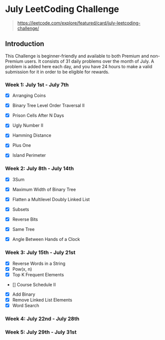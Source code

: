 # July LeetCoding Challenge

> https://leetcode.com/explore/featured/card/july-leetcoding-challenge/

## Introduction
This Challenge is beginner-friendly and available to both Premium and non-Premium users. It consists of 31 daily problems over the month of July. A problem is added here each day, and you have 24 hours to make a valid submission for it in order to be eligible for rewards.

### Week 1: July 1st - July 7th
- [x] Arranging Coins
- [x] Binary Tree Level Order Traversal II
- [x] Prison Cells After N Days
- [x] Ugly Number II
- [x] Hamming Distance
- [x] Plus One
- [x] Island Perimeter


### Week 2: July 8th - July 14th
- [x] 3Sum
- [x] Maximum Width of Binary Tree
- [x] Flatten a Multilevel Doubly Linked List
- [x] Subsets
- [x] Reverse Bits
- [x] Same Tree
- [x] Angle Between Hands of a Clock


### Week 3: July 15th - July 21st
- [x] Reverse Words in a String
- [x] Pow(x, n)
- [x] Top K Frequent Elements
- [] Course Schedule II
- [x] Add Binary
- [x] Remove Linked List Elements
- [x] Word Search

### Week 4: July 22nd - July 28th


### Week 5: July 29th - July 31st

